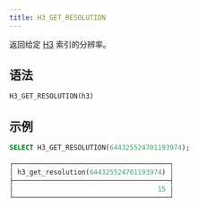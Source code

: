 ```yaml
---
title: H3_GET_RESOLUTION
---
```


返回给定 [H3](https://eng.uber.com/h3/) 索引的分辨率。

## 语法

```sql
H3_GET_RESOLUTION(h3)
```

## 示例

```sql
SELECT H3_GET_RESOLUTION(644325524701193974);

┌───────────────────────────────────────┐
│ h3_get_resolution(644325524701193974) │
├───────────────────────────────────────┤
│                                    15 │
└───────────────────────────────────────┘
```